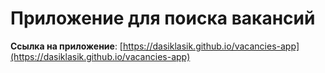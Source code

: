 # Приложение для поиска вакансий
**Ссылка на приложение**: [https://dasiklasik.github.io/vacancies-app](https://dasiklasik.github.io/vacancies-app)